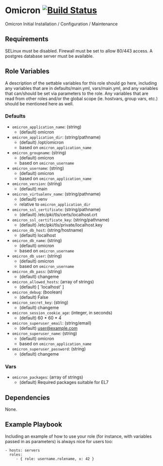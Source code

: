 Omicron [![Build Status](https://app.travis-ci.com/UCLALibrary/uclalib_role_omicron.svg?branch=main)](https://app.travis-ci.com/UCLALibrary/uclalib_role_omicron)
=========

Omicron Initial Installation / Configuration / Maintenance

Requirements
------------

SELinux must be disabled. Firewall must be set to allow 80/443 access. A postgres database server must be available.

Role Variables
--------------

A description of the settable variables for this role should go here, including any variables that are in defaults/main.yml, vars/main.yml, and any variables that can/should be set via parameters to the role. Any variables that are read from other roles and/or the global scope (ie. hostvars, group vars, etc.) should be mentioned here as well.

### Defaults

* `omicron_application_name`: (string)
  * (default) omicron
* `omicron_application_dir`: (string/pathname)
	* (default) /opt/omicron
	* based on `omicron_application_name`  
* `omicron_groupname`: (string)
	* (default) omicron
	* based on `omicron_username`
* `omicron_username`: (string)
	* (default) omicron
	* based on `omicron_application_name`
* `omicron_version`: (string)
	* (default) main
* `omicron_virtualenv_name`: (string/pathname)
	* (default) venv
	* relative to `omicron_application_dir`
* `omicron_ssl_certificate`: (string/pathname)
	* (default) /etc/pki/tls/certs/localhost.crt
* `omicron_ssl_certificate_key`: (string/pathname)
	* (default) /etc/pki/tls/private/localhost.key
* `omicron_db_host`: (string/hostname)
	* (default) localhost
* `omicron_db_name`: (string)
	* (default) omicron
	* based on `omicron_username`
* `omicron_db_user`: (string)
	* (default) omicron
	* based on `omicron_username`
* `omicron_db_pass`: (string)
	* (default) changeme
* `omicron_allowed_hosts`: (array of strings)
	* (default) [ 'localhost' ]
* `omicron_debug`: (boolean)
	* (default) False
* `omicron_secret_key`: (string)
	* (default) changeme
* `omicron_session_cookie_age`: (integer, in seconds)
	* (default) 60 * 60 * 4
* `omicron_superuser_email`: (string/email)
	* (default) user@example.com
* `omicron_superuser_name`: (string)
	* (default) omicron
	* based on `omicron_application_name`
* `omicron_superuser_password`: (string)
	* (default) changeme

### Vars

* `omicron_packages`: (array of strings)
	* (default) Required packages suitable for EL7


Dependencies
------------

None.

Example Playbook
----------------

Including an example of how to use your role (for instance, with variables passed in as parameters) is always nice for users too:

    - hosts: servers
      roles:
         - { role: username.rolename, x: 42 }
